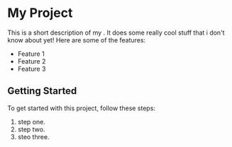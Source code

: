 # My Project

This is a short description of my . It does some really cool stuff that i don't know about yet! Here are some of the features:

- Feature 1
- Feature 2
- Feature 3

## Getting Started

To get started with this project, follow these steps:

1. step one.
2. step two.
3. steo three.


